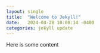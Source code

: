 ```yaml
---
layout: single
title:  "Welcome to Jekyll!"
date:   2024-04-28 10:08:14 -0400
categories: jekyll update
---
```


Here is some content
